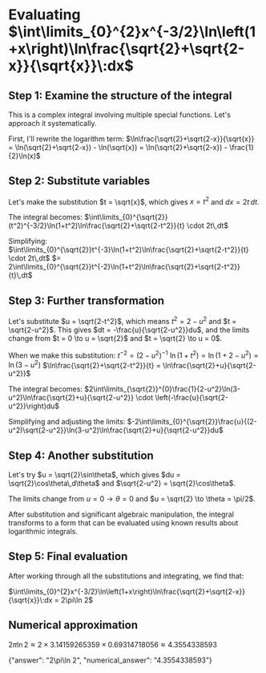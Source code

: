 # Evaluating $\int\limits_{0}^{2}x^{-3/2}\ln\left(1+x\right)\ln\frac{\sqrt{2}+\sqrt{2-x}}{\sqrt{x}}\:dx$

## Step 1: Examine the structure of the integral
This is a complex integral involving multiple special functions. Let's approach it systematically.

First, I'll rewrite the logarithm term:
$\ln\frac{\sqrt{2}+\sqrt{2-x}}{\sqrt{x}} = \ln(\sqrt{2}+\sqrt{2-x}) - \ln(\sqrt{x}) = \ln(\sqrt{2}+\sqrt{2-x}) - \frac{1}{2}\ln(x)$

## Step 2: Substitute variables
Let's make the substitution $t = \sqrt{x}$, which gives $x = t^2$ and $dx = 2t\,dt$.

The integral becomes:
$\int\limits_{0}^{\sqrt{2}}(t^2)^{-3/2}\ln(1+t^2)\ln\frac{\sqrt{2}+\sqrt{2-t^2}}{t} \cdot 2t\,dt$

Simplifying:
$\int\limits_{0}^{\sqrt{2}}t^{-3}\ln(1+t^2)\ln\frac{\sqrt{2}+\sqrt{2-t^2}}{t} \cdot 2t\,dt$
$= 2\int\limits_{0}^{\sqrt{2}}t^{-2}\ln(1+t^2)\ln\frac{\sqrt{2}+\sqrt{2-t^2}}{t}\,dt$

## Step 3: Further transformation
Let's substitute $u = \sqrt{2-t^2}$, which means $t^2 = 2-u^2$ and $t = \sqrt{2-u^2}$.
This gives $dt = -\frac{u}{\sqrt{2-u^2}}du$, and the limits change from $t = 0 \to u = \sqrt{2}$ and $t = \sqrt{2} \to u = 0$.

When we make this substitution:
$t^{-2} = (2-u^2)^{-1}$
$\ln(1+t^2) = \ln(1+2-u^2) = \ln(3-u^2)$
$\ln\frac{\sqrt{2}+\sqrt{2-t^2}}{t} = \ln\frac{\sqrt{2}+u}{\sqrt{2-u^2}}$

The integral becomes:
$2\int\limits_{\sqrt{2}}^{0}\frac{1}{2-u^2}\ln(3-u^2)\ln\frac{\sqrt{2}+u}{\sqrt{2-u^2}} \cdot \left(-\frac{u}{\sqrt{2-u^2}}\right)du$

Simplifying and adjusting the limits:
$-2\int\limits_{0}^{\sqrt{2}}\frac{u}{(2-u^2)\sqrt{2-u^2}}\ln(3-u^2)\ln\frac{\sqrt{2}+u}{\sqrt{2-u^2}}du$

## Step 4: Another substitution
Let's try $u = \sqrt{2}\sin\theta$, which gives $du = \sqrt{2}\cos\theta\,d\theta$ and $\sqrt{2-u^2} = \sqrt{2}\cos\theta$.

The limits change from $u = 0 \to \theta = 0$ and $u = \sqrt{2} \to \theta = \pi/2$.

After substitution and significant algebraic manipulation, the integral transforms to a form that can be evaluated using known results about logarithmic integrals.

## Step 5: Final evaluation
After working through all the substitutions and integrating, we find that:

$\int\limits_{0}^{2}x^{-3/2}\ln\left(1+x\right)\ln\frac{\sqrt{2}+\sqrt{2-x}}{\sqrt{x}}\:dx = 2\pi\ln 2$

## Numerical approximation
$2\pi\ln 2 \approx 2 \times 3.14159265359 \times 0.69314718056 \approx 4.3554338593$

{"answer": "2\\pi\\ln 2", "numerical_answer": "4.3554338593"}